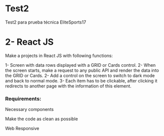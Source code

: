 # Test2

Test2 para prueba técnica EliteSports17

# 2- React JS

Make a projects in React JS with following functions:

1- Screen with data rows displayed with a GRID or Cards control. 
2- When the screen starts, make a request to any public API and render the data into the GRID or Cards.
2- Add a control on the screen to switch to dark mode and back to normal mode.
3- Each item has to be clickable, after clicking it redirects to another page with the information of this element.
 
### Requirements:
Necessary components

Make the code as clean as possible

Web Responsive

